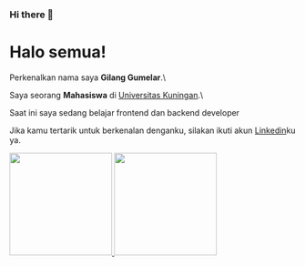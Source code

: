 ### Hi there 👋

<!--
**gilangggumelar/gilangggumelar** is a ✨ _special_ ✨ repository because its `README.md` (this file) appears on your GitHub profile.

Here are some ideas to get you started:

- 🔭 I’m currently working on ...
- 🌱 I’m currently learning ...
- 👯 I’m looking to collaborate on ...
- 🤔 I’m looking for help with ...
- 💬 Ask me about ...
- 📫 How to reach me: ...
- 😄 Pronouns: ...
- ⚡ Fun fact: ...
-->

# Halo semua! 

Perkenalkan nama saya **Gilang Gumelar**.\

Saya seorang **Mahasiswa** di [Universitas Kuningan](https://uniku.ac.id/).\

Saat ini saya sedang belajar frontend dan backend developer

Jika kamu tertarik untuk berkenalan denganku, silakan ikuti akun [Linkedin](https://www.linkedin.com/in/gilang-gumelar-96b35621a/)ku ya.

<p align="left">
<a href="https://github.com/gilangggumelar">
  <img height="180em" src="https://github-readme-stats-eight-theta.vercel.app/api?username=gilangadhan&show_icons=true&theme=algolia&include_all_commits=true&count_private=true"/>
  <img height="180em" src="https://github-readme-stats-eight-theta.vercel.app/api/top-langs/?username=gilangadhan&layout=compact&langs_count=8&theme=algolia"/>
</a>
</p>

